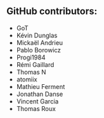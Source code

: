 GitHub contributors:
--------------------------------
- GoT
- Kévin Dunglas
- Mickaël Andrieu
- Pablo Borowicz
- Progi1984
- Rémi Gaillard
- Thomas N
- atomiix
- Mathieu Ferment
- Jonathan Danse
- Vincent Garcia
- Thomas Roux
